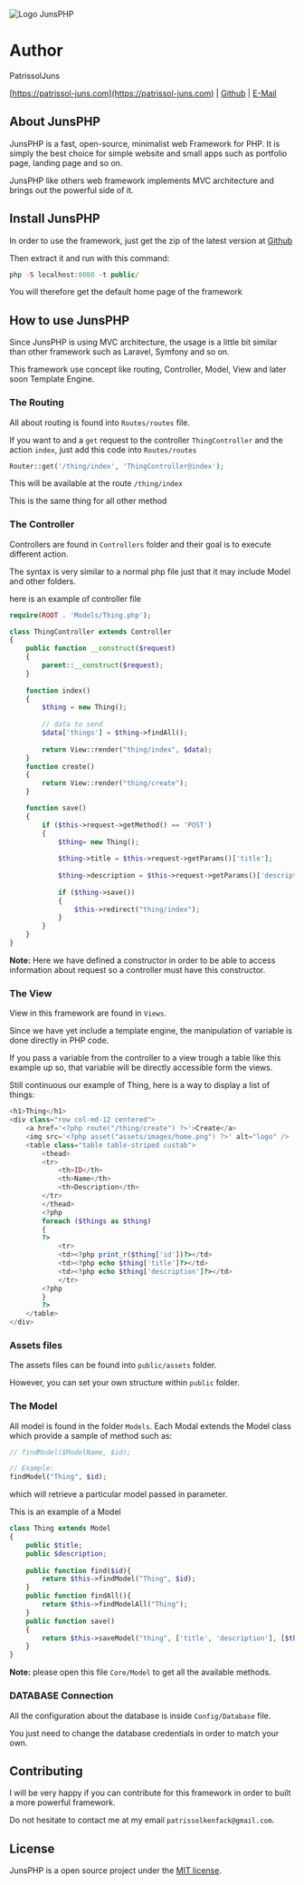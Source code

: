 ![Logo JunsPHP](https://i.postimg.cc/3rb3LZp3/junsphp-logo.png)

# Author
PatrissolJuns

[https://patrissol-juns.com](https://patrissol-juns.com) | [Github](https://github.com/PatrissolJuns) | [E-Mail](mailto:patrissolkenfack@gmail)

## About JunsPHP

JunsPHP is a fast, open-source, minimalist web Framework for PHP. It is simply the best choice for simple website and small apps such as portfolio page, landing page and so on.

JunsPHP like others web framework implements MVC architecture and brings out the powerful side of it.


## Install JunsPHP

In order to use the framework, just get the zip of the latest version at [Github](https://github.com/PatrissolJuns/junsphp/archive/master.zip)

Then extract it and run with this command:

```php
php -S localhost:8080 -t public/
```

You will therefore get the default home page of the framework

## How to use JunsPHP

Since JunsPHP is using MVC architecture, the usage is a little bit similar than other framework such as Laravel, Symfony and so on.

This framework use concept like routing, Controller, Model, View and later soon Template Engine.

### The Routing
 
All about routing is found into `Routes/routes` file. 

If you want to and a `get` request to the controller `ThingController` and the action `index`, just add this code into `Routes/routes`

```php
Router::get('/thing/index', 'ThingController@index');
```

This will be available at the route `/thing/index`

This is the same thing for all other method

### The Controller

Controllers are found in `Controllers` folder and their goal is to execute different action. 

The syntax is very similar to a normal php file just that it may include Model and other folders.

here is an example of controller file

```PHP
require(ROOT . 'Models/Thing.php');

class ThingController extends Controller
{
    public function __construct($request)
    {
        parent::__construct($request);
    }
    
    function index()
    {
        $thing = new Thing();
		
		// data to send
        $data['things'] = $thing->findAll();
        
        return View::render("thing/index", $data);
    }
    function create()
    {
        return View::render("thing/create");
    }

    function save()
    {
        if ($this->request->getMethod() == 'POST')
        {
            $thing= new Thing();
			
            $thing->title = $this->request->getParams()['title'];
			
            $thing->description = $this->request->getParams()['description'];
			
            if ($thing->save())
            {
                $this->redirect("thing/index");
            }
        }
    }
}
```

**Note:** Here we have defined a constructor in order to be able to access information about request so a controller must have this constructor.

### The View

View in this framework are found in `Views`.

Since we have yet include a template engine, the manipulation of variable is done directly in PHP code.

If you pass a variable from the controller to a view trough a table like this example up so, that variable will be directly accessible form the views.

Still continuous our example of Thing, here is a way to display a list of things:

```PHP
<h1>Thing</h1>
<div class="row col-md-12 centered">
    <a href='<?php route("/thing/create") ?>'>Create</a>
    <img src='<?php asset("assets/images/home.png") ?>' alt="logo" />
    <table class="table table-striped custab">
        <thead>
        <tr>
            <th>ID</th>
            <th>Name</th>
            <th>Description</th>
        </tr>
        </thead>
        <?php
        foreach ($things as $thing) 
        {
        ?>
            <tr>
            <td><?php print_r($thing['id'])?></td>
            <td><?php echo $thing['title']?></td>
            <td><?php echo $thing['description']?></td>
            </tr>
        <?php
        }
        ?>
    </table>
</div>
```

### Assets files

The assets files can be found into `public/assets` folder.

However, you can set your own structure within `public` folder.

### The Model

All model is found in the folder `Models`. Each Modal extends the Model class which provide a sample of method such as:

```PHP
// findModel($ModelName, $id);

// Example:
findModel("Thing", $id);
```
which will retrieve a particular model passed in parameter.

This is an example of a Model

```PHP
class Thing extends Model
{
    public $title;
    public $description;
    
    public function find($id){
        return $this->findModel("Thing", $id);
    }
    public function findAll(){
        return $this->findModelAll("Thing");
    }
    public function save()
    {
        return $this->saveModel("thing", ['title', 'description'], [$this->title, $this->description]);
    }
}
```

**Note:** please open this file `Core/Model` to get all the available methods.


### DATABASE Connection

All the configuration about the database is inside `Config/Database` file.

You just need to change the database credentials in order to match your own.


## Contributing

I will be very happy if you can contribute for this framework in order to built a more powerful framework.

Do not hesitate to contact me at my email `patrissolkenfack@gmail.com`.

## License

JunsPHP is a open source project under the [MIT license](https://opensource.org/licenses/MIT).